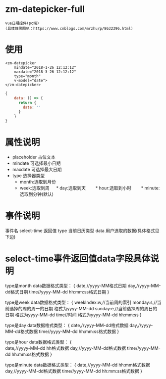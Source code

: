 # zm-datepicker-full
    vue日期控件(pc端)
    (具体效果图见：https://www.cnblogs.com/mrzhu/p/8632396.html)

# 使用

```vue
<zm-datepicker 
    mindate="2018-1-26 12:12:12" 
    maxdate="2018-3-26 12:12:12" 
    type="month" 
    v-model="date">
</zm-datepicker>
```

```javascript
{
    data: () => {
      return {
        date: ''
      }
    }
}
```

# 属性说明
  * placeholder 占位文本
  * mindate 可选择最小日期
  * maxdate 可选择最大日期
  * type 选择器类型
    * month:选取到月份
    * week:选取到周
　  * day:选取到天
　　* hour:选取到小时
　　* minute:选取到分钟(默认)

# 事件说明
  事件名 select-time 
  返回值 
    type 当前日历类型
    data 用户选取的数据(具体格式见下边)

# select-time事件返回值data字段具体说明
  type是month
  data数据格式类型：
    {
      date,//yyyy-MM格式日期
      day,//yyyy-MM-dd格式日期
      time//yyyy-MM-dd hh:mm:ss格式日期
    }

  type是week
  data数据格式类型：
    {
      weekIndex:w,//当前周的索引
      monday:s,//当前选择的周的周一的日期 格式为yyyy-MM-dd
      sunday:e,//当前选择周的周日的日期 格式为yyyy-MM-dd
      time//时间 格式为yyyy-MM-dd hh:mm:ss
    } 

  type是day
  data数据格式类型：
    {
      date,//yyyy-MM-dd格式数据
      day,//yyyy-MM-dd格式数据
      time//yyyy-MM-dd hh:mm:ss格式数据
    } 

  type是hour
  data数据格式类型：
    {    
      date,//yyyy-MM-dd hh格式数据
      day,//yyyy-MM-dd格式数据
      time//yyyy-MM-dd hh:mm:ss格式数据
    }

  type是minute
  data数据格式类型：
    {
      date,//yyyy-MM-dd hh:mm格式数据
      day,//yyyy-MM-dd格式数据
      time//yyyy-MM-dd hh:mm:ss格式数据
    }